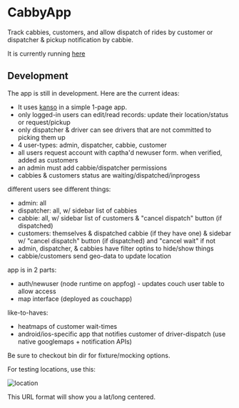 # CabbyApp

Track cabbies, customers, and allow dispatch of rides by customer or dispatcher & pickup notification by cabbie.

It is currently running [here](http://cabby.jetboystudio.com/)

## Development

The app is still in development. Here are the current ideas:

*    It uses [kanso](http://kan.so/) in a simple 1-page app.
*    only logged-in users can edit/read records: update their location/status or request/pickup
*    only dispatcher & driver can see drivers that are not committed to picking them up
*    4 user-types: admin, dispatcher, cabbie,  customer
*    all users request account with captha'd newuser form. when verified, added as customers
*    an admin must add cabbie/dispatcher permissions
*    cabbies & customers status are waiting/dispatched/inprogess

different users see different things:

*    admin: all
*    dispatcher: all, w/ sidebar list of cabbies
*    cabbie: all, w/ sidebar list of customers & "cancel dispatch" button (if dispatched)
*    customers: themselves & dispatched cabbie (if they have one) & sidebar w/ "cancel dispatch" button (if dispatched) and "cancel wait" if not
*    admin, dispatcher, & cabbies have filter optins to hide/show things
*    cabbie/customers send geo-data to update location


app is in 2 parts:

*    auth/newuser (node runtime on appfog) - updates couch user table to allow access
*    map interface (deployed as couchapp)

like-to-haves:

*    heatmaps of customer wait-times
*    android/ios-specific app that notifies customer of driver-dispatch (use native googlemaps + notification APIs)

Be sure to checkout bin dir for fixture/mocking options.

For testing locations, use this:

![location](http://maps.googleapis.com/maps/api/staticmap?center=45.382098,-122.758560&zoom=18&size=600x300&maptype=roadmap&sensor=false)

This URL format will show you a lat/long centered.
